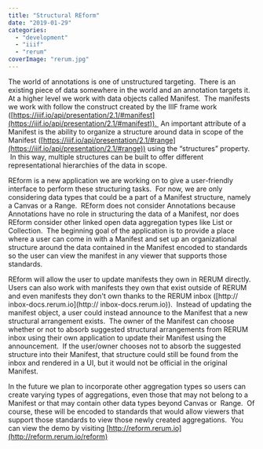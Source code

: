 ```yaml
---
title: "Structural REform"
date: "2019-01-29"
categories: 
  - "development"
  - "iiif"
  - "rerum"
coverImage: "rerum.jpg"
---
```


The world of annotations is one of unstructured targeting.  There is an existing piece of data somewhere in the world and an annotation targets it.  At a higher level we work with data objects called Manifest.  The manifests we work with follow the construct created by the IIIF frame work ([https://iiif.io/api/presentation/2.1/#manifest](https://iiif.io/api/presentation/2.1/#manifest)).  An important attribute of a Manifest is the ability to organize a structure around data in scope of the Manifest ([https://iiif.io/api/presentation/2.1/#range](https://iiif.io/api/presentation/2.1/#range)) using the “structures” property.  In this way, multiple structures can be built to offer different representational hierarchies of the data in scope.

REform is a new application we are working on to give a user-friendly interface to perform these structuring tasks.  For now, we are only considering data types that could be a part of a Manifest structure, namely a Canvas or a Range.  REform does not consider Annotations because Annotations have no role in structuring the data of a Manifest, nor does REform consider other linked open data aggregation types like List or Collection.  The beginning goal of the application is to provide a place where a user can come in with a Manifest and set up an organizational structure around the data contained in the Manifest encoded to standards so the user can view the manifest in any viewer that supports those standards.

REform will allow the user to update manifests they own in RERUM directly.  Users can also work with manifests they own that exist outside of RERUM and even manifests they don't own thanks to the RERUM inbox ([http:// inbox-docs.rerum.io](http:// inbox-docs.rerum.io)).  Instead of updating the manifest object, a user could instead announce to the Manifest that a new structural arrangement exists.  The owner of the Manifest can choose whether or not to absorb suggested structural arrangements from RERUM inbox using their own application to update their Manifest using the announcement.  If the user/owner chooses not to absorb the suggested structure into their Manifest, that structure could still be found from the inbox and rendered in a UI, but it would not be official in the original Manifest.

In the future we plan to incorporate other aggregation types so users can create varying types of aggregations, even those that may not belong to a Manifest or that may contain other data types beyond Canvas or  Range.  Of course, these will be encoded to standards that would allow viewers that support those standards to view those newly created aggregations.  You can view the demo by visiting [http://reform.rerum.io](http://reform.rerum.io/reform)
